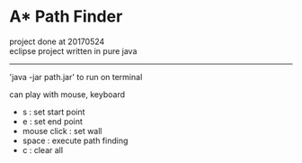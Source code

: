 # A* Path Finder

project done at 20170524  
eclipse project 
written in pure java  

---
'java -jar path.jar' to run on terminal

can play with mouse, keyboard  
 * s           : set start point  
 * e           : set end point  
 * mouse click : set wall  
 * space       : execute path finding  
 * c           : clear all  
